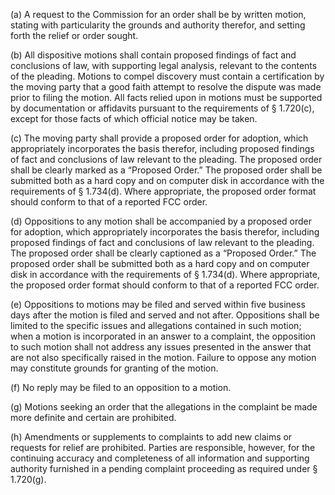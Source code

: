 (a) A request to the Commission for an order shall be by written motion, stating with particularity the grounds and authority therefor, and setting forth the relief or order sought.

(b) All dispositive motions shall contain proposed findings of fact and conclusions of law, with supporting legal analysis, relevant to the contents of the pleading. Motions to compel discovery must contain a certification by the moving party that a good faith attempt to resolve the dispute was made prior to filing the motion. All facts relied upon in motions must be supported by documentation or affidavits pursuant to the requirements of § 1.720(c), except for those facts of which official notice may be taken.

(c) The moving party shall provide a proposed order for adoption, which appropriately incorporates the basis therefor, including proposed findings of fact and conclusions of law relevant to the pleading. The proposed order shall be clearly marked as a “Proposed Order.” The proposed order shall be submitted both as a hard copy and on computer disk in accordance with the requirements of § 1.734(d). Where appropriate, the proposed order format should conform to that of a reported FCC order.

(d) Oppositions to any motion shall be accompanied by a proposed order for adoption, which appropriately incorporates the basis therefor, including proposed findings of fact and conclusions of law relevant to the pleading. The proposed order shall be clearly captioned as a “Proposed Order.” The proposed order shall be submitted both as a hard copy and on computer disk in accordance with the requirements of § 1.734(d). Where appropriate, the proposed order format should conform to that of a reported FCC order.

(e) Oppositions to motions may be filed and served within five business days after the motion is filed and served and not after. Oppositions shall be limited to the specific issues and allegations contained in such motion; when a motion is incorporated in an answer to a complaint, the opposition to such motion shall not address any issues presented in the answer that are not also specifically raised in the motion. Failure to oppose any motion may constitute grounds for granting of the motion.

(f) No reply may be filed to an opposition to a motion.

(g) Motions seeking an order that the allegations in the complaint be made more definite and certain are prohibited.

(h) Amendments or supplements to complaints to add new claims or requests for relief are prohibited. Parties are responsible, however, for the continuing accuracy and completeness of all information and supporting authority furnished in a pending complaint proceeding as required under § 1.720(g).

